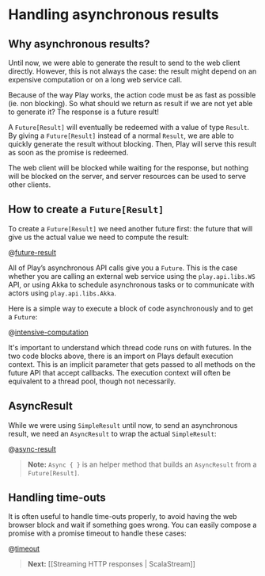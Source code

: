 # Handling asynchronous results

## Why asynchronous results?

Until now, we were able to generate the result to send to the web client directly. However, this is not always the case: the result might depend on an expensive computation or on a long web service call.

Because of the way Play works, the action code must be as fast as possible (ie. non blocking). So what should we return as result if we are not yet able to generate it? The response is a future result! 

A `Future[Result]` will eventually be redeemed with a value of type `Result`. By giving a `Future[Result]` instead of a normal `Result`, we are able to quickly generate the result without blocking. Then, Play will serve this result as soon as the promise is redeemed. 

The web client will be blocked while waiting for the response, but nothing will be blocked on the server, and server resources can be used to serve other clients.

## How to create a `Future[Result]`

To create a `Future[Result]` we need another future first: the future that will give us the actual value we need to compute the result:

@[future-result](code/ScalaAsync.scala)

All of Play’s asynchronous API calls give you a `Future`. This is the case whether you are calling an external web service using the `play.api.libs.WS` API, or using Akka to schedule asynchronous tasks or to communicate with actors using `play.api.libs.Akka`.

Here is a simple way to execute a block of code asynchronously and to get a `Future`:

@[intensive-computation](code/ScalaAsync.scala)

It's important to understand which thread code runs on with futures.  In the two code blocks above, there is an import on Plays default execution context.  This is an implicit parameter that gets passed to all methods on the future API that accept callbacks.  The execution context will often be equivalent to a thread pool, though not necessarily.

## AsyncResult

While we were using `SimpleResult` until now, to send an asynchronous result, we need an `AsyncResult` to wrap the actual `SimpleResult`:

@[async-result](code/ScalaAsync.scala)

> **Note:** `Async { }` is an helper method that builds an `AsyncResult` from a `Future[Result]`.

## Handling time-outs

It is often useful to handle time-outs properly, to avoid having the web browser block and wait if something goes wrong. You can easily compose a promise with a promise timeout to handle these cases:

@[timeout](code/ScalaAsync.scala)

> **Next:** [[Streaming HTTP responses | ScalaStream]]